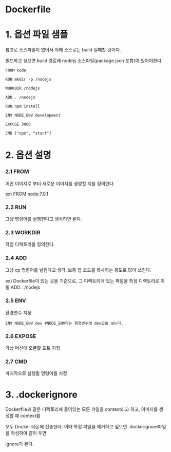 ﻿# Dockerfile


# 1. 옵션 파일 샘플

참고로 소스파일이 없어서 아래 소스로는 build 실패할 것이다.

빌드하고 싶으면 build 경로에 nodejs 소스파일(package.json 포함)이 있어야한다.

```
FROM node

RUN mkdir -p /nodejs

WORKDIR /nodejs

ADD . /nodejs

RUN npm install

ENV NODE_ENV development

EXPOSE 3000

CMD ["npm", "start"]
```

# 2. 옵션 설명

### 2.1 FROM
어떤 이미지로 부터 새로운 이미지를 생성할 지를 정의한다.

ex) FROM node:7.0.1

### 2.2 RUN
그냥 명령어를 실행한다고 생각하면 된다.

### 2.3 WORKDIR
작업 디렉토리를 정의한다. 

### 2.4 ADD
그냥 cp 명령어를 날린다고 생각. 보통 앱 코드를 복사하는 용도로 많이 쓰인다.

ex) Dockerfile이 있는 곳을 기준으로, 그 디렉토리에 있는 파일을 특정 디렉토리로 이동
ADD . /nodejs

### 2.5 ENV
환경변수 지정
```
ENV NODE_ENV dev #NODE_ENV라는 환경변수에 dev값을 넣는다.
```

### 2.6 EXPOSE
가상 머신에 오픈할 포트 지정

### 2.7 CMD
마지막으로 실행될 명령어를 지정

# 3. .dockerignore
Dockerfile과 같은 디렉토리에 들어있는 모든 파일을 context라고 하고, 이미지를 생성할 때 context를

모두 Docker 데몬에 전송한다. 이때 특정 파일을 제거하고 싶으면 .dockerignore파일을 작성하여 같이 두면

ignore가 된다.